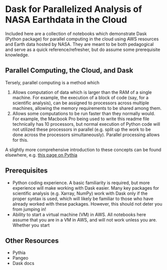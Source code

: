 # Dask for Parallelized Analysis of NASA Earthdata in the Cloud

Included here are a collection of notebooks which demonstrate Dask (Python package) for parallel computing in the cloud using AWS resources and Earth data hosted by NASA. They are meant to be both pedagogical and serve as a quick reference/refresher, but do assume some prerequisite knowledge.

## Parallel Computing, the Cloud, and Dask

Tersely, parallel computing is a method which 
1. Allows computation of data which is larger than the RAM of a single machine. For example, the execution of a block of code (say, for a scientific analysis), can be assigned to processors across multiple machines, allowing the memory requirements to be shared among them.
2. Allows some computations to be run faster than they normally would. For example, the Macbook Pro being used to write this readme file technically has 10 processors, but normal execution of Python code will not utilized these processors in parallel (e.g. split up the work to be done across the processors simultaneously). Parallel processing allows for this.
   
A slightly more comprehensive introduction to these concepts can be found elsewhere, e.g. [this page on Pythia](https://earth-env-data-science.github.io/lectures/dask/intro.html)

## Prerequisites
* Python coding experience. A basic familiarity is required, but more experience will make working with Dask easier. Many key packages for scientific analysis (e.g. Xarray, NumPy) work with Dask only if the proper syntax is used, which will likely be familiar to those who have already worked with these packages. However, this should not deter you from jumping in!
* Ability to start a virtual machine (VM) in AWS. All notebooks here assume that you are in a VM in AWS, and will not work unless you are. Whether you start

## Other Resources
* Pythia
* Pangeo
* Dask docs
